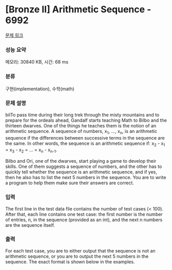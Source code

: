 # [Bronze II] Arithmetic Sequence - 6992 

[문제 링크](https://www.acmicpc.net/problem/6992) 

### 성능 요약

메모리: 30840 KB, 시간: 68 ms

### 분류

구현(implementation), 수학(math)

### 문제 설명

<p>bilTo pass time during their long trek through the misty mountains and to prepare for the ordeals ahead, Gandalf starts teaching Math to Bilbo and the thirteen dwarves. One of the things he teaches them is the notion of an arithmetic sequence. A sequence of numbers, x<sub>1</sub>, ..., x<sub>n</sub>, is an arithmetic sequence if the differences between successive terms in the sequence are the same. In other words, the sequence is an arithmetic sequence if: x<sub>2</sub> - x<sub>1</sub> = x<sub>3</sub> - x<sub>2</sub> = ... = x<sub>n</sub> - x<sub>n-1</sub>.</p>

<p>Bilbo and Ori, one of the dwarves, start playing a game to develop their skills. One of them suggests a sequence of numbers, and the other has to quickly tell whether the sequence is an arithmetic sequence, and if yes, then he also has to list the next 5 numbers in the sequence. You are to write a program to help them make sure their answers are correct.</p>

### 입력 

 <p>The first line in the test data file contains the number of test cases (< 100). After that, each line contains one test case: the first number is the number of entries, n, in the sequence (provided as an int), and the next n numbers are the sequence itself.</p>

### 출력 

 <p>For each test case, you are to either output that the sequence is not an arithmetic sequence, or you are to output the next 5 numbers in the sequence. The exact format is shown below in the examples.</p>


